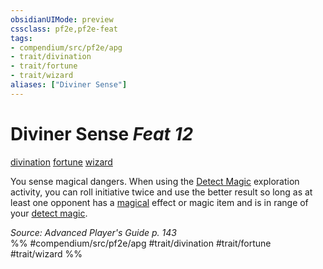 ```yaml
---
obsidianUIMode: preview
cssclass: pf2e,pf2e-feat
tags:
- compendium/src/pf2e/apg
- trait/divination
- trait/fortune
- trait/wizard
aliases: ["Diviner Sense"]
---
```

# Diviner Sense  *Feat 12*  
[divination](rules/traits/divination.md)  [fortune](rules/traits/fortune.md)  [wizard](rules/traits/wizard.md)  


You sense magical dangers. When using the [Detect Magic](rules/actions/detect-magic.md) exploration activity, you can roll initiative twice and use the better result so long as at least one opponent has a [magical](rules/traits/magical.md) effect or magic item and is in range of your [detect magic](compendium/spells/detect-magic.md).

*Source: Advanced Player's Guide p. 143*  
%% #compendium/src/pf2e/apg #trait/divination #trait/fortune #trait/wizard %%